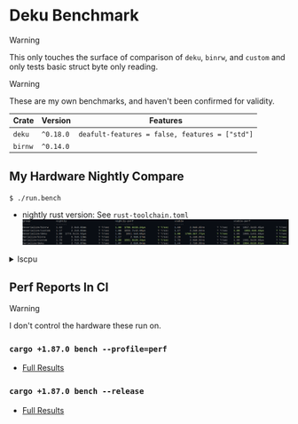 # Deku Benchmark

> [!WARNING]
> This only touches the surface of comparison of `deku`, `binrw`, and `custom` and only tests
  basic struct byte only reading.

> [!WARNING]
> These are my own benchmarks, and haven't been confirmed for validity.

| Crate   | Version    | Features |
| --------| -----------| -------- |
| `deku`  | `^0.18.0`  | `deafult-features = false, features = ["std"]`    |
| `birnw` | `^0.14.0`  |          |

## My Hardware Nightly Compare
`$ ./run.bench`

- nightly rust version: See `rust-toolchain.toml`
![Critcmp](critcmp.png)

<details><summary>lscpu</summary>

```
Architecture:             x86_64
  CPU op-mode(s):         32-bit, 64-bit
  Address sizes:          39 bits physical, 48 bits virtual
  Byte Order:             Little Endian
CPU(s):                   8
  On-line CPU(s) list:    0-7
Vendor ID:                GenuineIntel
  Model name:             Intel(R) Core(TM) i7-7700K CPU @ 4.20GHz
    CPU family:           6
    Model:                158
    Thread(s) per core:   2
    Core(s) per socket:   4
    Socket(s):            1
    Stepping:             9
    CPU(s) scaling MHz:   78%
    CPU max MHz:          4500.0000
    CPU min MHz:          800.0000
    BogoMIPS:             8403.00
    Flags:                fpu vme de pse tsc msr pae mce cx8 apic sep mtrr pge mca cmov pat pse36 clflush dts acpi mmx fxsr sse sse2 ss ht tm pbe syscall nx pdpe1gb rdtscp lm cons
                          tant_tsc art arch_perfmon pebs bts rep_good nopl xtopology nonstop_tsc cpuid aperfmperf pni pclmulqdq dtes64 monitor ds_cpl vmx est tm2 ssse3 sdbg fma cx
                          16 xtpr pdcm pcid sse4_1 sse4_2 x2apic movbe popcnt tsc_deadline_timer aes xsave avx f16c rdrand lahf_lm abm 3dnowprefetch cpuid_fault pti ssbd ibrs ibpb
                           stibp tpr_shadow flexpriority ept vpid ept_ad fsgsbase tsc_adjust bmi1 avx2 smep bmi2 erms invpcid mpx rdseed adx smap clflushopt intel_pt xsaveopt xsav
                          ec xgetbv1 xsaves dtherm ida arat pln pts hwp hwp_notify hwp_act_window hwp_epp vnmi md_clear flush_l1d arch_capabilities
Virtualization features:
  Virtualization:         VT-x
Caches (sum of all):
  L1d:                    128 KiB (4 instances)
  L1i:                    128 KiB (4 instances)
  L2:                     1 MiB (4 instances)
  L3:                     8 MiB (1 instance)
NUMA:
  NUMA node(s):           1
  NUMA node0 CPU(s):      0-7
```

</details>

## Perf Reports In CI

> [!WARNING]
> I don't control the hardware these run on.

### `cargo +1.87.0 bench --profile=perf`
- [Full Results](https://wcampbell0x2a.github.io/deku-bench/perf/report/index.html)

### `cargo +1.87.0 bench --release`
- [Full Results](https://wcampbell0x2a.github.io/deku-bench/release/report/index.html)

